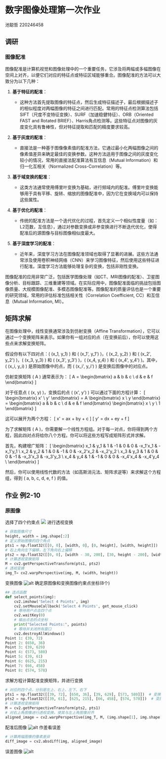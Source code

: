 # 数字图像处理第一次作业
池聪哲 220246458
## 调研
### 图像配准
图像配准是计算机视觉和图像处理中的一个重要任务，它涉及将两幅或多幅图像在空间上对齐，以便它们对应的特征点或特征区域能够重合。图像配准的方法可以大致分为以下几种：

1. **基于特征的配准**：
   - 这种方法首先提取图像的特征点，然后生成特征描述子，最后根据描述子的相似程度对两幅图像的特征之间进行匹配。常用的特征点检测算法包括SIFT（尺度不变特征变换）、SURF（加速稳健特征）、ORB（Oriented FAST and Rotated BRIEF）、Harris角点检测等。这些特征点对图像的灰度变化具有鲁棒性，但对特征提取和匹配的精度要求较高。

2. **基于灰度的配准**：
   - 直接法是一种基于图像像素值的配准方法，它通过最小化两幅图像之间的像素值差异来确定最佳的变换参数。这种方法适用于图像之间的灰度变化较小的情况，常用的直接法配准算法有互信息（Mutual Information）和归一化互相关（Normalized Cross-Correlation）等。

3. **基于域变换的配准**：
   - 这类方法通常使用傅里叶变换为基础，进行频域内的配准。傅里叶变换能够用于具有平移、旋转、缩放的图像配准中，因为它在变换域内可以保持这些属性。

4. **基于优化的配准**：
   - 传统的配准方法是一个迭代优化的过程，首先定义一个相似性度量（如：L2范数，互信息），通过对参数变换或非参变换进行不断迭代优化，使得配准后的源图像与目标图像相似度最大。

5. **基于深度学习的配准**：
   - 近年来，深度学习方法在图像配准领域也取得了显著的进展。这些方法通常涉及使用卷积神经网络（CNN）来学习图像特征，然后使用这些特征进行配准。深度学习方法能够处理复杂的变换，包括非刚性变换。

图像配准的应用非常广泛，包括医学图像处理（如CT、MRI图像的配准）、卫星图像分析、目标跟踪、三维重建等领域。在实际应用中，图像配准面临的挑战包括图像质量、大规模图像配准、多模态图像配准等。图像配准的质量评估也是一个重要的研究领域，常用的评估标准包括相关性（Correlation Coefficient, CC）和互信息（Mutual Information, MI）。
## 矩阵求解
在图像处理中，线性变换通常涉及到仿射变换（Affine Transformation），它可以通过一个变换矩阵来表示。如果你有一组对应的点（在变换前后），你可以使用这些点来求解变换矩阵。

假设你有以下四对点：\( (x_1, y_1) \) 和 \( (x_1', y_1') \)，\( (x_2, y_2) \) 和 \( (x_2', y_2') \)，\( (x_3, y_3) \) 和 \( (x_3', y_3') \)，\( (x_4, y_4) \) 和 \( (x_4', y_4') \)。其中，\( (x_i, y_i) \) 是原始图像中的点，而 \( (x_i', y_i') \) 是变换后图像中的对应点。

仿射变换矩阵 \( A \) 通常表示为：
\[ A = \begin{bmatrix} a & b & c \\ d & e & f \end{bmatrix} \]

对于任意点 \( (x, y) \)，变换后的点 \( (x', y') \) 可以通过下面的方程计算：
\[ \begin{bmatrix} x' \\ y' \end{bmatrix} = A \begin{bmatrix} x \\ y \end{bmatrix} = \begin{bmatrix} a & b & c \\ d & e & f \end{bmatrix} \begin{bmatrix} x \\ y \\ 1 \end{bmatrix} \]

这可以展开为两个方程：
\[ x' = ax + by + c \]
\[ y' = dx + ey + f \]

为了求解矩阵 \( A \)，你需要解一个线性方程组。对于每一对点，你将得到两个方程，因此四对点将给你八个方程。你可以将这些方程写成矩阵形式并求解。

首先，构建增广矩阵：
\[ \begin{bmatrix}
x_1 & y_1 & 1 & -1 & 0 & 0 & -x_1'x_1 & -x_1'y_1 \\
x_2 & y_2 & 1 & 0 & -1 & 0 & -x_2'x_2 & -x_2'y_2 \\
x_3 & y_3 & 1 & 0 & 0 & -1 & -x_3'x_3 & -x_3'y_3 \\
x_4 & y_4 & 1 & -1 & 0 & 0 & -x_4'x_4 & -x_4'y_4 \\
\end{bmatrix} \]

然后，你可以使用线性代数的方法（如高斯消元法、矩阵求逆等）来求解这个方程组，得到 \( a, b, c, d, e, f \) 的值。
## 作业 例2-10
### 原图像
选择了四个约束点
![](./image.jpg)
进行透视变换
```python
# 获取图像尺寸
height, width = img.shape[:2]
# 定义原始图像的四个角点
pts1 = np.float32([[0, 0], [width, 0], [0, height], [width, height]])
# 右上角向左下偏移，左下角向右上偏移
pts2 = np.float32([[0, 0], [width - 30, 200], [30, height - 200], [width, height]])
# 计算透视变换矩阵
M = cv2.getPerspectiveTransform(pts1, pts2)
# 透视变换
img_T= cv2.warpPerspective(img, M, (width, height))
```  
变换图像
![alt](./image_T.jpg)
确定原图像和变换图像约束点坐标(8个)
```python
## 选点函数
def select_points(img):
    cv2.imshow('Select 4 Points', img)
    cv2.setMouseCallback('Select 4 Points', get_mouse_click)
    # 等待用户点击四个点
    cv2.waitKey(0)
    # 输出点击的点坐标
    print("Selected Points:", points)
    # 等待并关闭所有窗口
    cv2.destroyAllWindows()
Point 1: (39, 72)
Point 2: (650, 36)
Point 3: (39, 629)
Point 4: (573, 580)
Point 5: (39, 61)
Point 6: (625, 215)
Point 7: (66, 458)
Point 8: (574, 578)
```
求解方程计算配准变换矩阵，并进行变换
```python
# 对应的四个点，分别是左上、右上、左下、右下
pts1 = np.float32([[39, 72], [650, 36], [39, 629], [573, 580]])  # 变换前图像约束点
pts2 = np.float32([[39, 61], [625, 215], [66, 458], [574, 578]])  # 变换后图像约束点
# 计算透视变换矩阵
M = cv2.getPerspectiveTransform(pts2, pts1)
# 对右上角图像进行透视变换，使其与左上角图像对齐
aligned_image = cv2.warpPerspective(img_T, M, (img.shape[1], img.shape[0]))
```
配准后图像
![alt](./align_image.jpg)
作差看误差
```python
# 计算两幅图像的像素差异
diff_image = cv2.absdiff(img, aligned_image)
```
误差图像
![alt](./diff_image.jpg)